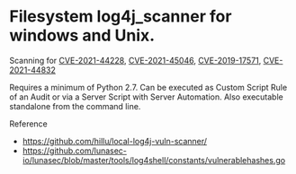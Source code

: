 # Filesystem log4j_scanner for windows and Unix.
Scanning for [CVE-2021-44228](https://github.com/advisories/GHSA-jfh8-c2jp-5v3q), [CVE-2021-45046](https://github.com/advisories/GHSA-7rjr-3q55-vv33), [CVE-2019-17571](https://github.com/advisories/GHSA-2qrg-x229-3v8q), [CVE-2021-44832](https://github.com/advisories/GHSA-8489-44mv-ggj8)

Requires a minimum of Python 2.7.
Can be executed as Custom Script Rule of an Audit or via a Server Script with Server Automation.
Also executable standalone from the command line.

Reference
 * https://github.com/hillu/local-log4j-vuln-scanner/
 * https://github.com/lunasec-io/lunasec/blob/master/tools/log4shell/constants/vulnerablehashes.go
